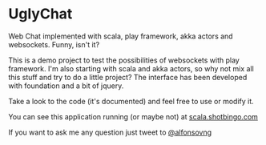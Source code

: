 # UglyChat
Web Chat implemented with scala, play framework, akka actors and websockets. Funny, isn't it?

This is a demo project to test the possibilities of websockets with play framework. I'm also starting with scala and akka actors, so why not mix all this stuff and try to do a little project? The interface has been developed with foundation and a bit of jquery.

Take a look to the code (it's documented) and feel free to use or modify it.

You can see this application running (or maybe not) at [scala.shotbingo.com](http://scala.shotbingo.com/) 

If you want to ask me any question just tweet to [@alfonsovng](https://twitter.com/alfonsovng)
